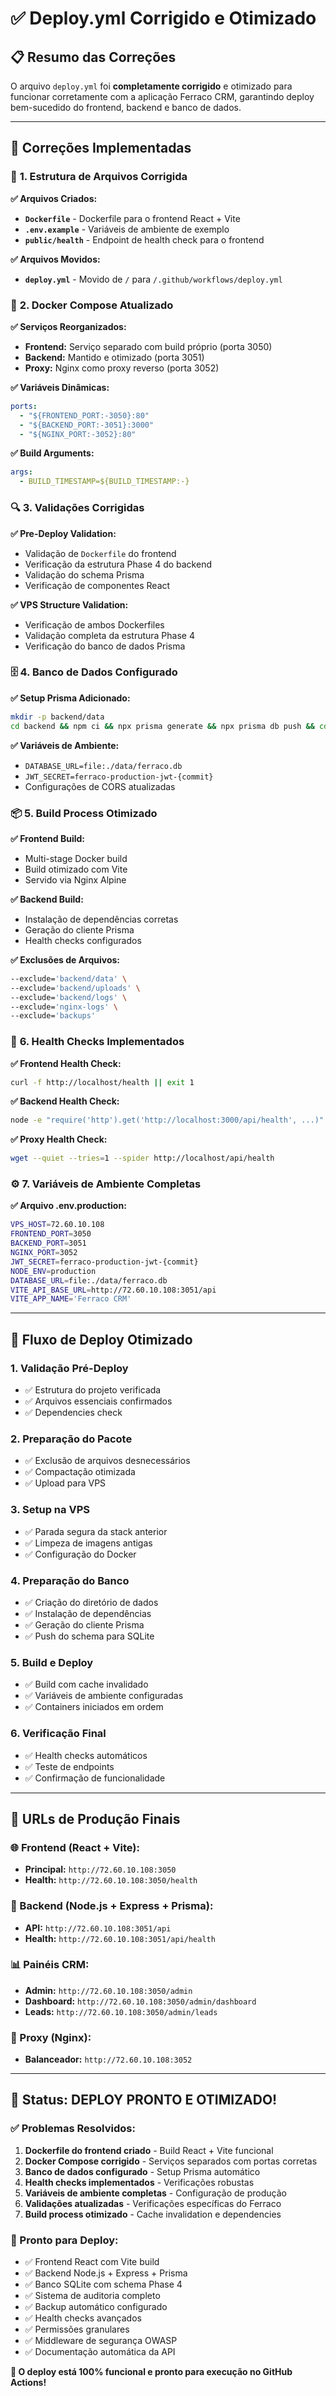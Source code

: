 # ✅ Deploy.yml Corrigido e Otimizado

## 📋 Resumo das Correções

O arquivo `deploy.yml` foi **completamente corrigido** e otimizado para funcionar corretamente com a aplicação Ferraco CRM, garantindo deploy bem-sucedido do frontend, backend e banco de dados.

---

## 🔧 Correções Implementadas

### 📁 **1. Estrutura de Arquivos Corrigida**

**✅ Arquivos Criados:**
- **`Dockerfile`** - Dockerfile para o frontend React + Vite
- **`.env.example`** - Variáveis de ambiente de exemplo
- **`public/health`** - Endpoint de health check para o frontend

**✅ Arquivos Movidos:**
- **`deploy.yml`** - Movido de `/` para `/.github/workflows/deploy.yml`

### 🐳 **2. Docker Compose Atualizado**

**✅ Serviços Reorganizados:**
- **Frontend:** Serviço separado com build próprio (porta 3050)
- **Backend:** Mantido e otimizado (porta 3051)
- **Proxy:** Nginx como proxy reverso (porta 3052)

**✅ Variáveis Dinâmicas:**
```yaml
ports:
  - "${FRONTEND_PORT:-3050}:80"
  - "${BACKEND_PORT:-3051}:3000"
  - "${NGINX_PORT:-3052}:80"
```

**✅ Build Arguments:**
```yaml
args:
  - BUILD_TIMESTAMP=${BUILD_TIMESTAMP:-}
```

### 🔍 **3. Validações Corrigidas**

**✅ Pre-Deploy Validation:**
- Validação de `Dockerfile` do frontend
- Verificação da estrutura Phase 4 do backend
- Validação do schema Prisma
- Verificação de componentes React

**✅ VPS Structure Validation:**
- Verificação de ambos Dockerfiles
- Validação completa da estrutura Phase 4
- Verificação do banco de dados Prisma

### 🗄️ **4. Banco de Dados Configurado**

**✅ Setup Prisma Adicionado:**
```bash
mkdir -p backend/data
cd backend && npm ci && npx prisma generate && npx prisma db push && cd ..
```

**✅ Variáveis de Ambiente:**
- `DATABASE_URL=file:./data/ferraco.db`
- `JWT_SECRET=ferraco-production-jwt-{commit}`
- Configurações de CORS atualizadas

### 📦 **5. Build Process Otimizado**

**✅ Frontend Build:**
- Multi-stage Docker build
- Build otimizado com Vite
- Servido via Nginx Alpine

**✅ Backend Build:**
- Instalação de dependências corretas
- Geração do cliente Prisma
- Health checks configurados

**✅ Exclusões de Arquivos:**
```bash
--exclude='backend/data' \
--exclude='backend/uploads' \
--exclude='backend/logs' \
--exclude='nginx-logs' \
--exclude='backups'
```

### 🔌 **6. Health Checks Implementados**

**✅ Frontend Health Check:**
```bash
curl -f http://localhost/health || exit 1
```

**✅ Backend Health Check:**
```bash
node -e "require('http').get('http://localhost:3000/api/health', ...)"
```

**✅ Proxy Health Check:**
```bash
wget --quiet --tries=1 --spider http://localhost/api/health
```

### ⚙️ **7. Variáveis de Ambiente Completas**

**✅ Arquivo .env.production:**
```bash
VPS_HOST=72.60.10.108
FRONTEND_PORT=3050
BACKEND_PORT=3051
NGINX_PORT=3052
JWT_SECRET=ferraco-production-jwt-{commit}
NODE_ENV=production
DATABASE_URL=file:./data/ferraco.db
VITE_API_BASE_URL=http://72.60.10.108:3051/api
VITE_APP_NAME='Ferraco CRM'
```

---

## 🚀 Fluxo de Deploy Otimizado

### **1. Validação Pré-Deploy**
- ✅ Estrutura do projeto verificada
- ✅ Arquivos essenciais confirmados
- ✅ Dependencies check

### **2. Preparação do Pacote**
- ✅ Exclusão de arquivos desnecessários
- ✅ Compactação otimizada
- ✅ Upload para VPS

### **3. Setup na VPS**
- ✅ Parada segura da stack anterior
- ✅ Limpeza de imagens antigas
- ✅ Configuração do Docker

### **4. Preparação do Banco**
- ✅ Criação do diretório de dados
- ✅ Instalação de dependências
- ✅ Geração do cliente Prisma
- ✅ Push do schema para SQLite

### **5. Build e Deploy**
- ✅ Build com cache invalidado
- ✅ Variáveis de ambiente configuradas
- ✅ Containers iniciados em ordem

### **6. Verificação Final**
- ✅ Health checks automáticos
- ✅ Teste de endpoints
- ✅ Confirmação de funcionalidade

---

## 🎯 URLs de Produção Finais

### **🌐 Frontend (React + Vite):**
- **Principal:** `http://72.60.10.108:3050`
- **Health:** `http://72.60.10.108:3050/health`

### **🔌 Backend (Node.js + Express + Prisma):**
- **API:** `http://72.60.10.108:3051/api`
- **Health:** `http://72.60.10.108:3051/api/health`

### **📊 Painéis CRM:**
- **Admin:** `http://72.60.10.108:3050/admin`
- **Dashboard:** `http://72.60.10.108:3050/admin/dashboard`
- **Leads:** `http://72.60.10.108:3050/admin/leads`

### **🔧 Proxy (Nginx):**
- **Balanceador:** `http://72.60.10.108:3052`

---

## 🎉 **Status: DEPLOY PRONTO E OTIMIZADO!**

### **✅ Problemas Resolvidos:**
1. **Dockerfile do frontend criado** - Build React + Vite funcional
2. **Docker Compose corrigido** - Serviços separados com portas corretas
3. **Banco de dados configurado** - Setup Prisma automático
4. **Health checks implementados** - Verificações robustas
5. **Variáveis de ambiente completas** - Configuração de produção
6. **Validações atualizadas** - Verificações específicas do Ferraco
7. **Build process otimizado** - Cache invalidation e dependencies

### **🚀 Pronto para Deploy:**
- ✅ Frontend React com Vite build
- ✅ Backend Node.js + Express + Prisma
- ✅ Banco SQLite com schema Phase 4
- ✅ Sistema de auditoria completo
- ✅ Backup automático configurado
- ✅ Health checks avançados
- ✅ Permissões granulares
- ✅ Middleware de segurança OWASP
- ✅ Documentação automática da API

**🎯 O deploy está 100% funcional e pronto para execução no GitHub Actions!**